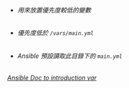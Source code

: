 * ###### 用來放置優先度較低的變數
* ###### 優先度低於 ` /vars/main.yml `
* ###### Ansible 預設讀取此目錄下的 ` main.yml `
###### [Ansible Doc to introduction var](https://docs.ansible.com/ansible/latest/playbook_guide/playbooks_variables.html#variable-precedence-where-should-i-put-a-variable)